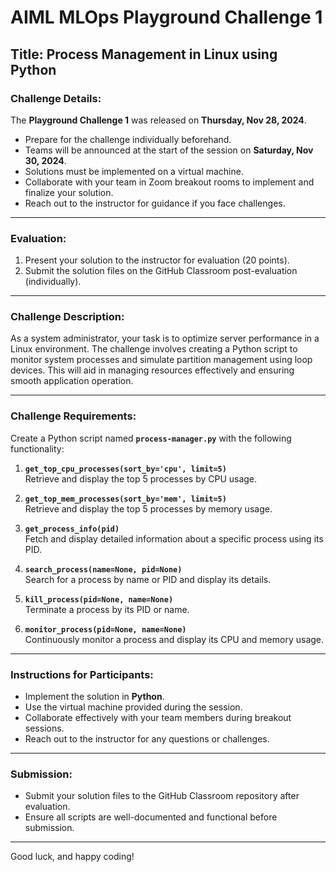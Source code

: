 # AIML MLOps Playground Challenge 1

## Title: Process Management in Linux using Python

### Challenge Details:
The **Playground Challenge 1** was released on **Thursday, Nov 28, 2024**. 

-  Prepare for the challenge individually beforehand.
-  Teams will be announced at the start of the session on **Saturday, Nov 30, 2024**.
-  Solutions must be implemented on a virtual machine.
-  Collaborate with your team in Zoom breakout rooms to implement and finalize your solution.
-  Reach out to the instructor for guidance if you face challenges.

---

### Evaluation:
1. Present your solution to the instructor for evaluation (20 points).
2. Submit the solution files on the GitHub Classroom post-evaluation (individually).

---

### Challenge Description:
As a system administrator, your task is to optimize server performance in a Linux environment. The challenge involves creating a Python script to monitor system processes and simulate partition management using loop devices. This will aid in managing resources effectively and ensuring smooth application operation.

---

### Challenge Requirements:
Create a Python script named **`process-manager.py`** with the following functionality:

1. **`get_top_cpu_processes(sort_by='cpu', limit=5)`**  
   Retrieve and display the top 5 processes by CPU usage.

2. **`get_top_mem_processes(sort_by='mem', limit=5)`**  
   Retrieve and display the top 5 processes by memory usage.

3. **`get_process_info(pid)`**  
   Fetch and display detailed information about a specific process using its PID.

4. **`search_process(name=None, pid=None)`**  
   Search for a process by name or PID and display its details.

5. **`kill_process(pid=None, name=None)`**  
   Terminate a process by its PID or name.

6. **`monitor_process(pid=None, name=None)`**  
   Continuously monitor a process and display its CPU and memory usage.

---

### Instructions for Participants:
- Implement the solution in **Python**.
- Use the virtual machine provided during the session.
- Collaborate effectively with your team members during breakout sessions.
- Reach out to the instructor for any questions or challenges.

---

### Submission:
- Submit your solution files to the GitHub Classroom repository after evaluation.
- Ensure all scripts are well-documented and functional before submission.

---

Good luck, and happy coding!
